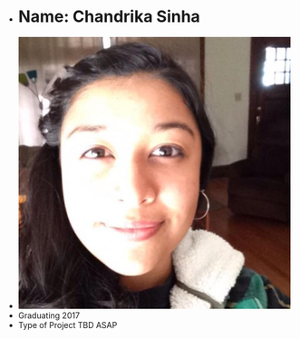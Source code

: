 - <h1> Name: Chandrika Sinha </h1>
- ![My Picture](images/Profile.jpg)
- Graduating 2017
- Type of Project TBD ASAP
